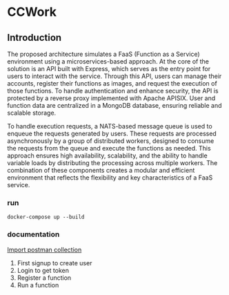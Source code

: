 # CCWork

## Introduction
The proposed architecture simulates a FaaS (Function as a Service) environment using a microservices-based approach. At the core of the solution is an API built with Express, which serves as the entry point for users to interact with the service. Through this API, users can manage their accounts, register their functions as images, and request the execution of those functions. To handle authentication and enhance security, the API is protected by a reverse proxy implemented with Apache APISIX. User and function data are centralized in a MongoDB database, ensuring reliable and scalable storage.

To handle execution requests, a NATS-based message queue is used to enqueue the requests generated by users. These requests are processed asynchronously by a group of distributed workers, designed to consume the requests from the queue and execute the functions as needed. This approach ensures high availability, scalability, and the ability to handle variable loads by distributing the processing across multiple workers. The combination of these components creates a modular and efficient environment that reflects the flexibility and key characteristics of a FaaS service.

### run
````
docker-compose up --build
````

### documentation

[Import postman collection](api/ccwork.postman_collection.json)

1. First signup to create user
2. Login to get token
3. Register a function
4. Run a function
